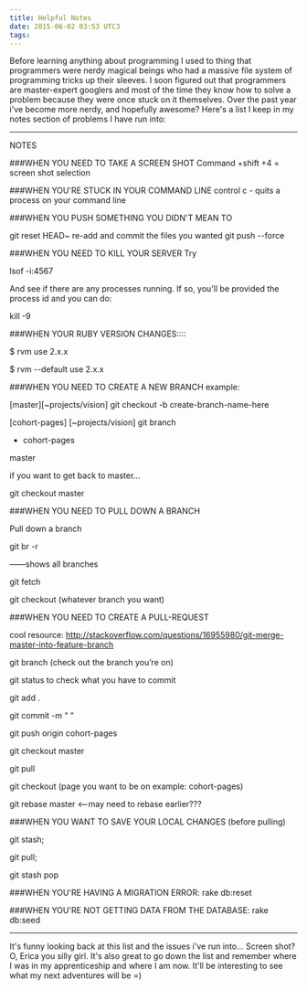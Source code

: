 ```yaml
---
title: Helpful Notes
date: 2015-06-02 03:53 UTC3
tags:
---
```


Before learning anything about programming I used to thing that programmers were nerdy magical beings who had a massive file system of programming tricks up their sleeves. I soon figured out that programmers are master-expert googlers and most of the time they know how to solve a problem because they were once stuck on it themselves. Over the past year i've become more nerdy, and hopefully awesome? Here's a list I keep in my notes section of problems I have run into:

***********************************************
NOTES

###WHEN YOU NEED TO TAKE A SCREEN SHOT
Command +shift +4 = screen shot selection

###WHEN YOU'RE STUCK IN YOUR COMMAND LINE
control c - quits a process on your command line

###WHEN YOU PUSH SOMETHING YOU DIDN'T MEAN TO

git reset HEAD~ 
re-add and commit the files you wanted
git push --force


###WHEN YOU NEED TO KILL YOUR SERVER
Try

lsof -i:4567

And see if there are any processes running. If so, you'll be provided the process id and you can do:

kill -9 <PID here>



###WHEN YOUR RUBY VERSION CHANGES::::

$ rvm use 2.x.x

$ rvm --default use 2.x.x

###WHEN YOU NEED TO CREATE A NEW BRANCH 
example:

[master][~projects/vision] git checkout -b create-branch-name-here

[cohort-pages] [~projects/vision] git branch

* cohort-pages

master

if you want to get back to master…

git checkout master


###WHEN YOU NEED TO PULL DOWN A BRANCH

Pull down a branch

git br -r

——shows all branches

git fetch 

git checkout (whatever branch you want)



###WHEN YOU NEED TO CREATE A PULL-REQUEST 

cool resource: http://stackoverflow.com/questions/16955980/git-merge-master-into-feature-branch

git branch (check out the branch you’re on)

git status to check what you have to commit

git add .

git commit -m “ “

git push origin cohort-pages 

git checkout master

git pull

git checkout (page you want to be on example: cohort-pages)

git rebase master <——may need to rebase earlier???



###WHEN YOU WANT TO SAVE YOUR LOCAL CHANGES (before pulling)

git stash; 

git pull; 

git stash pop


###WHEN YOU'RE HAVING A MIGRATION ERROR: 
rake db:reset

###WHEN YOU'RE NOT GETTING DATA FROM THE DATABASE:
rake db:seed


***********************************************

It's funny looking back at this list and the issues i've run into... Screen shot? O, Erica you silly girl. It's also great to go down the list and remember where I was in my apprenticeship and where I am now. It'll be interesting to see what my next adventures will be =)
